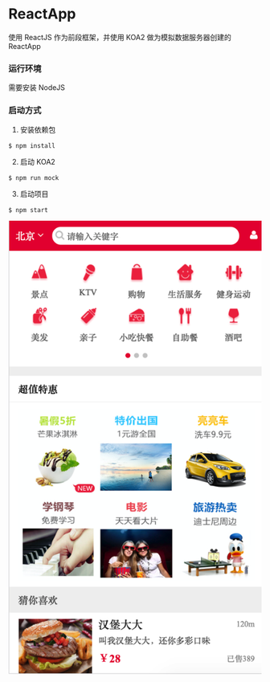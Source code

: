 # ReactApp
使用 ReactJS 作为前段框架，并使用 KOA2 做为模拟数据服务器创建的 ReactApp

### 运行环境
需要安装 NodeJS

### 启动方式
1. 安装依赖包
```
$ npm install
```
2. 启动 KOA2
```
$ npm run mock
```
3. 启动项目
```
$ npm start
```

![主页](https://github.com/chenshun131/ReactApp/blob/master/img/Snip20180107_1.png)

